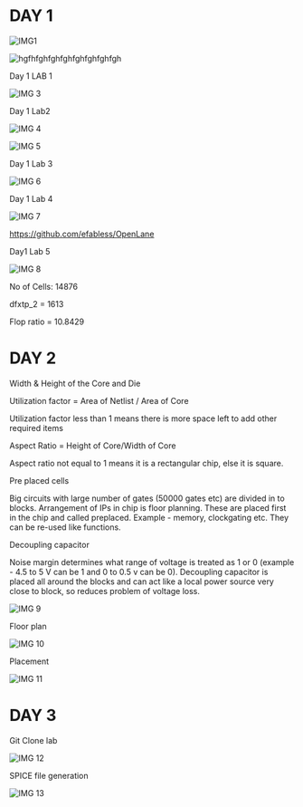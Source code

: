  # DAY 1
 
 ![IMG1](https://github.com/user-attachments/assets/a8a4022f-84c9-4fcf-aaaf-3b246a699f58)

 ![hgfhfghfghfghfghfghfghfgh](https://github.com/user-attachments/assets/7b01461b-7a68-4dbe-b466-8999795614db)


 
Day 1 LAB 1

 ![IMG 3](https://github.com/user-attachments/assets/45513ddf-05fe-43be-9865-9670afe7f970)

Day 1 Lab2

 ![IMG 4](https://github.com/user-attachments/assets/66aaf81c-836e-4232-9ac2-3259511de0c3)
 
![IMG 5](https://github.com/user-attachments/assets/6d2ef16b-f3c6-4c7a-893c-c27758e3b096)

Day 1 Lab 3

![IMG 6](https://github.com/user-attachments/assets/3946a339-7f64-414a-a399-87ebe4c97416)
 
Day 1 Lab 4 

![IMG 7](https://github.com/user-attachments/assets/0df01886-43b6-49ab-801e-e80c06e79f82)


https://github.com/efabless/OpenLane
 
 
Day1 Lab 5

![IMG 8](https://github.com/user-attachments/assets/314057e9-3102-442f-9c25-5f78bc7a0125)

No of Cells: 14876

dfxtp_2 = 1613

Flop ratio = 10.8429

 
 
# DAY 2
Width & Height of the Core and Die

Utilization factor = Area of Netlist / Area of Core

Utilization factor less than 1 means there is more space left to add other required items

Aspect Ratio = Height of Core/Width of Core

Aspect ratio not equal to 1 means it is a rectangular chip, else it is square.

Pre placed cells

Big circuits with large number of gates (50000 gates etc) are divided in to blocks. Arrangement of IPs in chip is floor planning. These are placed first in the chip and called preplaced. Example - memory, clockgating etc. They can be re-used like functions.

Decoupling capacitor

Noise margin determines what range of voltage is treated as 1 or 0 (example - 4.5 to 5 V can be 1 and 0 to 0.5 v can be 0). Decoupling capacitor is placed all around the blocks and can act like a local power source very close to block, so reduces problem of voltage loss.

 ![IMG 9](https://github.com/user-attachments/assets/c502a5f8-d62d-4505-b307-e845dc73ae05)

Floor plan

![IMG 10](https://github.com/user-attachments/assets/0c862fca-eb07-40f9-a6b9-ef30a22f3387)

 
Placement
 
![IMG 11](https://github.com/user-attachments/assets/34d1442d-f1f1-492a-b33f-f11d80ef55c2)

# DAY 3

Git Clone lab

![IMG 12](https://github.com/user-attachments/assets/bb42c7ae-07a2-484f-bd45-22631de2df54)

SPICE file generation

![IMG 13](https://github.com/user-attachments/assets/64f45cd0-8f36-4c29-8497-de69aa02aebf)

